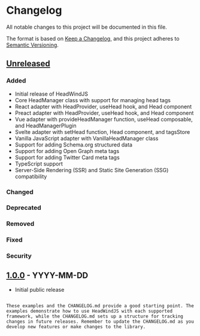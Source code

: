 # Changelog

All notable changes to this project will be documented in this file.

The format is based on [Keep a Changelog](https://keepachangelog.com/en/1.0.0/),
and this project adheres to [Semantic Versioning](https://semver.org/spec/v2.0.0.html).

## [Unreleased]

### Added
- Initial release of HeadWindJS
- Core HeadManager class with support for managing head tags
- React adapter with HeadProvider, useHead hook, and Head component
- Preact adapter with HeadProvider, useHead hook, and Head component
- Vue adapter with provideHeadManager function, useHead composable, and HeadManagerPlugin
- Svelte adapter with setHead function, Head component, and tagsStore
- Vanilla JavaScript adapter with VanillaHeadManager class
- Support for adding Schema.org structured data
- Support for adding Open Graph meta tags
- Support for adding Twitter Card meta tags
- TypeScript support
- Server-Side Rendering (SSR) and Static Site Generation (SSG) compatibility

### Changed

### Deprecated

### Removed

### Fixed

### Security

## [1.0.0] - YYYY-MM-DD
- Initial public release

[Unreleased]: https://github.com/yourusername/headwindjs/compare/v1.0.0...HEAD
[1.0.0]: https://github.com/yourusername/headwindjs/releases/tag/v1.0.0
```

These examples and the CHANGELOG.md provide a good starting point. The examples demonstrate how to use HeadWindJS with each supported framework, while the CHANGELOG.md sets up a structure for tracking changes in future releases. Remember to update the CHANGELOG.md as you develop new features or make changes to the library.

